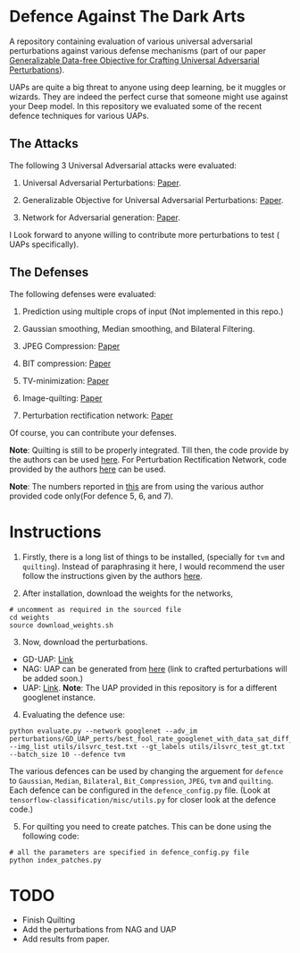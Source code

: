 # Defence Against The Dark Arts

A repository containing evaluation of various universal adversarial perturbations against various defense mechanisms (part of our paper [Generalizable Data-free Objective for Crafting Universal Adversarial Perturbations](https://arxiv.org/abs/1801.08092)).

UAPs are quite a big threat to anyone using deep learning, be it muggles or wizards. They are indeed the perfect curse that someone might use against your Deep model. In this repository we evaluated some of the recent defence techniques for various UAPs. 

## The Attacks
The following 3 Universal Adversarial attacks were evaluated:

1) Universal Adversarial Perturbations: [Paper](https://arxiv.org/abs/1610.08401).

2) Generalizable Objective for Universal Adversarial Perturbations: [Paper](https://arxiv.org/abs/1801.08092).

3) Network for Adversarial generation: [Paper](https://arxiv.org/abs/1712.03390).

I Look forward to anyone willing to contribute more perturbations to test ( UAPs specifically).

## The Defenses

The following defenses were evaluated:

1) Prediction using multiple crops of input (Not implemented in this repo.)

2) Gaussian smoothing, Median smoothing, and Bilateral Filtering.

3) JPEG Compression: [Paper](https://arxiv.org/abs/1608.00853)

4) BIT compression: [Paper](https://arxiv.org/abs/1704.01155)

5) TV-minimization: [Paper](https://arxiv.org/abs/1711.00117)

6) Image-quilting: [Paper](https://arxiv.org/abs/1711.00117)

7) Perturbation rectification network: [Paper](https://arxiv.org/abs/1711.05929)

Of course, you can contribute your defenses. 

**Note**: Quilting is still to be properly integrated. Till then, the code provide by the authors can be used [here](https://github.com/facebookresearch/adversarial_image_defenses). For Perturbation Rectification Network, code provided by the authors [here]() can be used.

**Note**: The numbers reported in [this](https://arxiv.org/abs/1801.08092) are from using the various author provided code only(For defence 5, 6, and 7).

# Instructions

1) Firstly, there is a long list of things to be installed, (specially for `tvm` and `quilting`). Instead of paraphrasing it here, I would recommend the user follow the instructions given by the authors [here](https://github.com/facebookresearch/adversarial_image_defenses).

2) After installation, download the weights for the networks,

```
# uncomment as required in the sourced file
cd weights
source download_weights.sh
``` 

3) Now, download the perturbations. 
  * GD-UAP: [Link](https://www.dropbox.com/s/ixjzg4itx10nhid/perturbations.tar.gz?dl=0)
  * NAG: UAP can be generated from [here](https://github.com/val-iisc/nag.git) (link to crafted perturbations will be added soon.)
  * UAP: [Link](https://github.com/LTS4/universal.git). **Note**: The UAP provided in this repository is for a different googlenet instance.

4) Evaluating the defence use:

```
python evaluate.py --network googlenet --adv_im perturbations/GD_UAP_perts/best_fool_rate_googlenet_with_data_sat_diff_reg_0.0.npy --img_list utils/ilsvrc_test.txt --gt_labels utils/ilsvrc_test_gt.txt --batch_size 10 --defence tvm
```

The various defences can be used by changing the arguement for `defence` to `Gaussian`, `Median`, `Bilateral`, `Bit_Compression`, `JPEG`, `tvm` and `quilting`. Each defence can be configured in the `defence_config.py` file. (Look at `tensorflow-classification/misc/utils.py` for closer look at the defence code.)

5) For quilting you need to create patches. This can be done using the following code:
```
# all the parameters are specified in defence_config.py file
python index_patches.py
```
# TODO

* Finish Quilting
* Add the perturbations from NAG and UAP
* Add results from paper.



